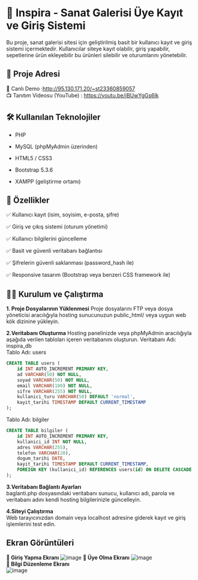 # 🎨 Inspira - Sanat Galerisi Üye Kayıt ve Giriş Sistemi
Bu proje, sanat galerisi sitesi için geliştirilmiş basit bir kullanıcı kayıt ve giriş sistemi içermektedir. Kullanıcılar siteye kayıt olabilir, giriş yapabilir, sepetlerine ürün ekleyebilir bu ürünleri silebilir ve oturumlarını yönetebilir.
## 🔗 Proje Adresi
📍 Canlı Demo :http://95.130.171.20/~st23360859057  
📺 Tanıtım Videosu (YouTube) : https://youtu.be/jBUwYgGs6lk


## 🛠 Kullanılan Teknolojiler
- PHP 

- MySQL (phpMyAdmin üzerinden)

- HTML5 / CSS3

- Bootstrap 5.3.6

- XAMPP (geliştirme ortamı)
## 🚀 Özellikler
✅ Kullanıcı kayıt (isim, soyisim, e-posta, şifre)

✅ Giriş ve çıkış sistemi (oturum yönetimi)

✅ Kullanıcı bilgilerini güncelleme

✅ Basit ve güvenli veritabanı bağlantısı

✅ Şifrelerin güvenli saklanması (password_hash ile)

✅ Responsive tasarım (Bootstrap veya benzeri CSS framework ile)
## 🧑‍💻 Kurulum ve Çalıştırma
**1. Proje Dosyalarının Yüklenmesi**
Proje dosyalarını FTP veya dosya yöneticisi aracılığıyla hosting sunucunuzun public_html/ veya uygun web kök dizinine yükleyin.

**2.Veritabanı Oluşturma**
Hosting panelinizde veya phpMyAdmin aracılığıyla aşağıda verilen tabloları içeren veritabanını oluşturun.
Veritabanı Adı: inspira_db  
Tablo Adı: users  
```sql
CREATE TABLE users (
    id INT AUTO_INCREMENT PRIMARY KEY,
    ad VARCHAR(50) NOT NULL,
    soyad VARCHAR(50) NOT NULL,
    email VARCHAR(100) NOT NULL,
    sifre VARCHAR(255) NOT NULL,
    kullanici_turu VARCHAR(50) DEFAULT 'normal',
    kayit_tarihi TIMESTAMP DEFAULT CURRENT_TIMESTAMP
);
```
Tablo Adı: bilgiler
```sql
CREATE TABLE bilgiler (
    id INT AUTO_INCREMENT PRIMARY KEY,
    kullanici_id INT NOT NULL,
    adres VARCHAR(255),
    telefon VARCHAR(20),
    dogum_tarihi DATE,
    kayit_tarihi TIMESTAMP DEFAULT CURRENT_TIMESTAMP,
    FOREIGN KEY (kullanici_id) REFERENCES users(id) ON DELETE CASCADE
);
```
**3.Veritabanı Bağlantı Ayarları**  
baglanti.php dosyasındaki veritabanı sunucu, kullanıcı adı, parola ve veritabanı adını kendi hosting bilgilerinizle güncelleyin.

**4.Siteyi Çalıştırma**  
Web tarayıcınızdan domain veya localhost adresine giderek kayıt ve giriş işlemlerini test edin.
## Ekran Görüntüleri
**📌 Giriş Yapma Ekranı**
![image](https://github.com/user-attachments/assets/9f9b94f3-42ce-4db6-b38d-519dd191513a)
**📌 Üye Olma Ekranı**
![image](https://github.com/user-attachments/assets/df05c53b-d96d-49e5-bf3c-c45734f13fa6)  
**📌 Bilgi Düzenleme Ekranı**  
![image](https://github.com/user-attachments/assets/d2697c08-7c6e-4f34-a0c5-ed229560d24c)




